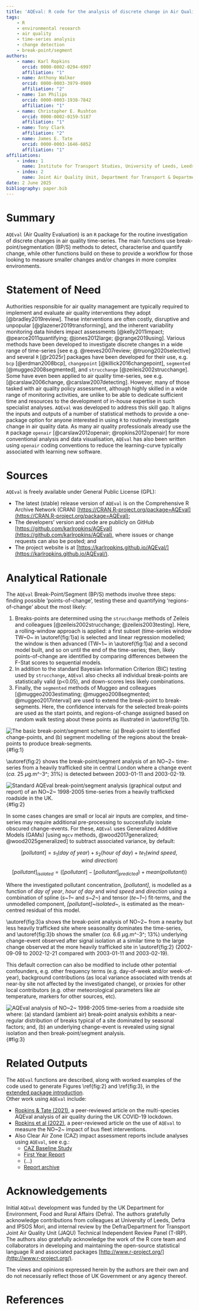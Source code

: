```yaml
---
title: 'AQEval: R code for the analysis of discrete change in Air Quality time-series'
tags: 
    - R
    - environmental research
    - air quality
    - time-series analysis 
    - change detection 
    - break-point/segment
authors:
    - name: Karl Ropkins
      orcid: 0000-0002-0294-6997
      affiliation: "1"
    - name: Anthony Walker
      orcid: 0000-0003-3979-0989
      affiliation: "2"
    - name: Ian Philips
      orcid: 0000-0003-1938-7842
      affiliation: "1"
    - name: Christopher E. Rushton
      orcid: 0000-0002-0159-5187
      affiliation: "1"
    - name: Tony Clark
      affiliation: "2"
    - name: James E. Tate
      orcid: 0000-0003-1646-6852
      affiliation: "1"
affiliations:
    - index: 1
      name: Institute for Transport Studies, University of Leeds, Leeds, LS2 9JT, UK
    - index: 2
      name: Joint Air Quality Unit, Department for Transport & Department for Environment, Food and Rural Affairs, Marsham Street London, SW1P 4DF, UK
date: 2 June 2025
bibliography: paper.bib
---
```


# Summary

`AQEval` (Air Quality Evaluation) is an `R` package for the routine investigation 
of discrete changes in air quality time-series. The main functions use 
break-point/segmentation (BP/S) methods to detect, characterise and quantify change, 
while other functions build on these to provide a workflow for those looking to 
measure smaller changes and/or changes in more complex environments. 


# Statement of Need

Authorities responsible for air quality management are typically required to implement and 
evaluate air quality interventions they adopt [@bradley2019review]. These interventions 
are often costly, disruptive and unpopular [@glazener2019transforming], and the inherent 
variability monitoring data hinders impact assessments 
[@kelly2011impact; @pearce2011quantifying; @jones2012large; @grange2019using]. Various methods 
have been developed to investigate discrete changes in a wide range of time-series 
[see e.g. @reeves2007review; @truong2020selective] and several `R` [@r2025r] packages have 
been developed for their use, e.g. `bcp` [@erdman2008bcp], `changepoint` [@killick2016changepoint], 
`segmented` [@muggeo2008segmented], and `strucchange` [@zeileis2002strucchange]. Some have even 
been applied to air quality time-series, see e.g. [@carslaw2006change, @carslaw2007detecting]. 
However, many of those tasked with air quality policy assessment, although highly skilled in a 
wide range of monitoring activities, are unlike to be able to dedicate sufficient time and resources 
to the development of in-house expertise in such specialist analyses. 
`AQEval` was developed to address this skill gap. It aligns the inputs and outputs of a number 
of statistical methods to provide a one-package option for anyone interested in using `R` to 
routinely investigate change in air quality data. 
As many air quality professionals already use the `R` package `openair` 
[@carslaw2012openair; @ropkins2012openair] for more conventional analysis and data visualisation, 
`AQEval` has also been written using `openair` coding conventions to reduce 
the learning-curve typically associated with learning new software. 


# Sources

`AQEval` is freely available under General Public License (GPL): 

-	The latest (stable) release version of `AQEval` is on the Comprehensive R Archive Network (CRAN) 
[https://CRAN.R-project.org/package=AQEval](https://CRAN.R-project.org/package=AQEval);  
-	The developers’ version and code are publicly on GitHub 
[https://github.com/karlropkins/AQEval](https://github.com/karlropkins/AQEval), where issues or change 
requests can also be posted; and 
-	The project website is at [https://karlropkins.github.io/AQEval/](https://karlropkins.github.io/AQEval/).


# Analytical Rationale

The `AQEval` Break-Point/Segment (BP/S) methods involve three steps: finding possible ‘points-of-change’, 
testing these and quantifying ‘regions-of-change’ about the most likely:  

1. Breaks-points are determined using the `strucchange` methods of Zeileis and colleagues 
   [@zeileis2002strucchange; @zeileis2003testing]. Here, a rolling-window approach is applied: 
   a first subset (time-series window TW~0~ in \autoref{fig:1}a) is selected and linear 
   regression modelled; the window is then advanced (TW~1~ in \autoref{fig:1}a) and a second 
   model built, and so on until the end of the time-series; then, likely points-of-change 
   are identified by comparing differences between the F-Stat scores to sequential models. 
2. In addition to the standard Bayesian Information Criterion (BIC) testing used by `strucchange`, 
   `AQEval` also checks all individual break-points are statistically valid (p<0.05), and down-scores 
   less likely combinations. 
3. Finally, the `segmented` methods of Muggeo and colleagues [@muggeo2003estimating; @muggeo2008segmented; 
   @muggeo2017interval] are used to extend the break-point to break-segments. Here, the confidence 
   intervals for the selected break-points are used as the start points, and regions-of-change assigned 
   based on random walk testing about these points as illustrated in \autoref{fig:1}b. 

![The basic break-point/segment scheme: (a) Break-point to identified change-points, and (b) segment modelling of the regions about the break-points to produce break-segments.](assets/figure_1.png){#fig:1} 

\autoref{fig:2} shows the break-point/segment analysis of an NO~2~ time-series from a heavily 
trafficked site in central London where a change event (*ca.* 25 $\mu$g.m^-3^; 31%) is detected between 
2003-01-11 and 2003-02-19. 

![Standard AQEval break-point/segment analysis (graphical output and report) of an NO~2~ 1998-2005 time-series from a heavily trafficked roadside in the UK.](assets/figure_2.png){#fig:2}  

In some cases changes are small or local air inputs are complex, and time-series may require additional 
pre-processing to successfully isolate obscured change-events. For these, `AQEval` uses Generalized 
Additive Models (GAMs) [using `mgcv` methods, @wood2017generalized; @wood2025generalized] to 
subtract associated variance, by default: 

$$[pollutant] = s_1(day~of~year) + s_2(hour~of~day) + te_1(wind~speed,wind~direction)$$

$$[pollutant]_{isolated} = ([pollutant] - [pollutant]_{predicted}) + mean(pollutant))$$

Where the investigated pollutant concentration, *[pollutant]*, is modelled as a function of 
*day of year*, *hour of day* and *wind speed* and *direction* using a combination of spline 
(*s~1~* and *s~2~*) and tensor (*te~1~*) fit-terms, and the unmodelled component, 
*[pollutant]~isolated~*, is estimated as the mean-centred residual of this model. 

\autoref{fig:3}a shows the break-point analysis of NO~2~ from a nearby but 
less heavily trafficked site where seasonality dominates the time-series, and \autoref{fig:3}b shows the 
smaller (*ca.* 6.6 $\mu$g.m^-3^; 13%) underlying change-event observed after signal isolation at a similar 
time to the large change observed at the more heavily trafficked site in \autoref{fig:2} (2002-09-09 to 
2002-12-21 compared with 2003-01-11 and 2003-02-19).  
  
This default correction can also be modified to include other potential confounders, e.g. other 
frequency terms (e.g. day-of-week and/or week-of-year), background contributions (as 
local variance associated with trends at near-by site not affected by the investigated change), 
or proxies for other local contributors (e.g. other meteorological parameters like air temperature, 
markers for other sources, etc). 

![AQEval analysis of NO~2~ 1998-2005 time-series from a roadside site where: (a) standard (ambient air) break-point analysis exhibits a near-regular distribution of breaks typical of a site dominated by seasonal factors; and, (b) an underlying change-event is revealed using signal isolation and then break-point/segment analysis.](assets/figure_3.png){#fig:3}

# Related Outputs 

The `AQEval` functions are described, along with worked examples of the code used to generate 
Figures \ref{fig:2} and \ref{fig:3}, in the  
[extended package introduction](https://karlropkins.github.io/AQEval/articles/AQEval_Intro_Preprint.pdf).  
Other work using `AQEval` include:

-	[Ropkins & Tate (2021)](https://doi.org/10.1016/j.scitotenv.2020.142374), a peer-reviewed article 
  on the multi-species AQEval analysis of air quality during the UK COVID-19 lockdown. 
-	[Ropkins et al (2022)](https://doi.org/10.1039/D1EA00073J), a peer-reviewed article on 
  the use of `AQEval` to measure the NO~2~ impact of bus fleet interventions. 
-	Also Clear Air Zone (CAZ) impact assessment reports include analyses using `AQEval`, see e.g.: 
    - [CAZ Baseline Study](https://www.ipsos.com/sites/default/files/ct/publication/documents/2021-02/15012_localno2plans-baselineresearchfindings.pdf) 
    - [First Year Report](https://www.ipsos.com/sites/default/files/ct/news/documents/2022-05/local-no2-plans-main-report-may-2022.pdf) 
    -	(...) 
    - [Report archive](https://randd.defra.gov.uk/ProjectDetails?ProjectId=20688) 

# Acknowledgements 

Initial `AQEval` development was funded by the UK Department for Environment, Food and Rural Affairs 
(Defra). The authors gratefully acknowledge contributions from colleagues at University 
of Leeds, Defra and IPSOS Mori, and internal review by the Defra/Department for Transport Joint Air Quality 
Unit (JAQU) Technical Independent Review Panel (T-IRP). The authors also 
gratefully acknowledge the work of the R core team and collaborators in developing and 
maintaining the open-source statistical language R and associated packages [http://www.r-project.org/](http://www.r-project.org/).  

The views and opinions expressed herein by the authors are their own and do not necessarily reflect those 
of UK Government or any agency thereof.

# References
